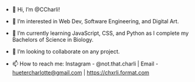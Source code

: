 - 👋 Hi, I’m @CCharli!

- 👀 I’m interested in Web Dev, Software Engineering, and Digital Art.

- 🌱 I’m currently learning JavaScript, CSS, and Python as I complete my Bachelors of Science in Biology.

- 💞️ I’m looking to collaborate on any project.

- 📫 How to reach me: Instagram - @not.that.charli | Email - huetercharlotte@gmail.com | https://chxrli.format.com
